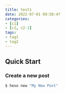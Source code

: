 ```yaml
---
title: test1
date: 2022-07-01 09:50:47
categories:
- [c1]
- [c2, c2-1]
tags:
- tag1
- tag2
---
```

## Quick Start

### Create a new post

``` bash
$ hexo new "My New Post"
```

